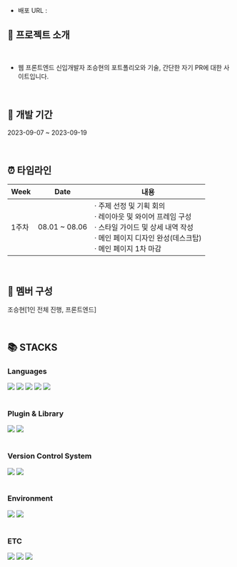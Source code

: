 <a href="https://hits.seeyoufarm.com">
<img src=""/>
</a>

- 배포 URL :  

## 🙋 프로젝트 소개

<br>

- 웹 프론트엔드 신입개발자 조승현의 포트폴리오와 기술, 간단한 자기 PR에 대한 사이트입니다.

<br>

## 📆 개발 기간

2023-09-07 ~ 2023-09-19

<br>

## ⏰ 타임라인

| Week |   Date  | 내용 |
| ------ | -- |----------- |
| 1주차 |  08.01 ~ 08.06  |· 주제 선정 및 기획 회의<br>· 레이아웃 및 와이어 프레임 구성<br>· 스타일 가이드 및 상세 내역 작성<br>· 메인 페이지 디자인 완성(데스크탑)<br>· 메인 페이지 1차 마감 |

<br>

## 👬 멤버 구성

조승현[1인 전체 진행, 프론트엔드]

<br>

## 📚 STACKS

<div>
<h3>Languages</h3>
<img src="https://img.shields.io/badge/-HTML5-E34F26?style=flat&logo=HTML5&logoColor=white"/>
<img src="https://img.shields.io/badge/-CSS3-1572B6?style=flat&logo=CSS3&logoColor=white"/>
<img src="https://img.shields.io/badge/-JavaScript-F7DF1E?style=flat&logo=JavaScript&logoColor=white"/>
<img src="https://img.shields.io/badge/-jQuery-0769AD?style=flat&logo=jQuery&logoColor=white"/>
<img src="https://img.shields.io/badge/-React-61DAFB?style=flat&logo=React&logoColor=white"/>
</div>
<br>
<div>
<h3>Plugin & Library</h3>
<img src="https://img.shields.io/badge/-sass-CC6699?style=flat&logo=Sass&logoColor=white"/>
<img src="https://img.shields.io/badge/-styledcomponents-DB7093?style=flat&logo=StyledComponents&logoColor=white"/>
</div>
<br>
<div>
<h3>Version Control System</h3>
<img src="https://img.shields.io/badge/-GitHub-181717?style=flat&logo=GitHub&logoColor=white"/> 
<img src="https://img.shields.io/badge/-Git-F05032?style=flat&logo=Git&logoColor=white"/>
</div>
<br>
<div>
<h3>Environment</h3>
<img src="https://img.shields.io/badge/-Windows10-0078D6?style=flat&logo=Windows&logoColor=white"/>
<img src="https://img.shields.io/badge/-macOS-000000?style=flat&logo=macOS&logoColor=white"/>
</div>
<br>
<div>
<h3>ETC</h3>
<img src="https://img.shields.io/badge/-Figma-F24E1E?style=flat&logo=Figma&logoColor=white"/>
<img src="https://img.shields.io/badge/-Adobe Photoshop-31A8FF?style=flat&logo=Adobe Photoshop&logoColor=white"/>
<img src="https://img.shields.io/badge/-Adobe Illustrator-FF9A00?style=flat&logo=Adobe Illustrator&logoColor=white"/>
</div>

